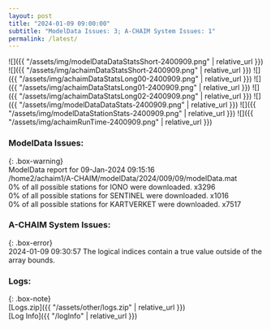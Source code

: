 ```yaml
---
layout: post
title: "2024-01-09 09:00:00"
subtitle: "ModelData Issues: 3; A-CHAIM System Issues: 1"
permalink: /latest/
---
```


![]({{ "/assets/img/modelDataDataStatsShort-2400909.png" | relative_url }})
![]({{ "/assets/img/achaimDataStatsShort-2400909.png" | relative_url }})
![]({{ "/assets/img/achaimDataStatsLong00-2400909.png" | relative_url }})
![]({{ "/assets/img/achaimDataStatsLong01-2400909.png" | relative_url }})
![]({{ "/assets/img/achaimDataStatsLong02-2400909.png" | relative_url }})
![]({{ "/assets/img/modelDataDataStats-2400909.png" | relative_url }})
![]({{ "/assets/img/modelDataStationStats-2400909.png" | relative_url }})
![]({{ "/assets/img/achaimRunTime-2400909.png" | relative_url }})


### ModelData Issues:  
  
{: .box-warning}  
 ModelData report for 09-Jan-2024 09:15:16   
 /home2/achaim1/A-CHAIM/modelData/2024/009/09/modelData.mat   
 0% of all possible stations for IONO were downloaded. x3296   
 0% of all possible stations for SENTINEL were downloaded. x1016   
 0% of all possible stations for KARTVERKET were downloaded. x7517   
  
### A-CHAIM System Issues:  
  
{: .box-error}  
2024-01-09 09:30:57 The logical indices contain a true value outside of the array bounds.  

### Logs:  
  
{: .box-note}  
[Logs.zip]({{ "/assets/other/logs.zip" | relative_url }})  
[Log Info]({{ "/logInfo" | relative_url }})  
